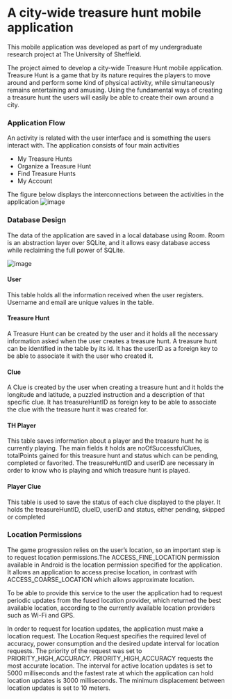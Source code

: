 # A city-wide treasure hunt mobile application

This mobile application was developed as part of my undergraduate research project at The University of Sheffield. 

The project aimed to develop a city-wide Treasure Hunt mobile application. Treasure Hunt is a game that by its nature requires the players to move around and perform 
some kind of physical activity, while simultaneously remains entertaining and amusing. Using the fundamental ways of creating a treasure hunt the users will easily be able to create their own around a city.

### Application Flow

An activity is related with the user interface and is something the users interact with. The 
application consists of four main activities 
- My Treasure Hunts
- Organize a Treasure Hunt
- Find Treasure Hunts
- My Account

The figure below displays the interconnections between the activities in the application
![image](https://github.com/MariliaElia/TreasureHunt/assets/24305018/c79e6b7c-d442-4070-8da5-8d036e9b70ed)


### Database Design 
The data of the application are saved in a local database using Room. Room is an abstraction layer over SQLite, and it allows easy database access while reclaiming the full power of SQLite. 

![image](https://github.com/MariliaElia/TreasureHunt/assets/24305018/4d64cd25-16a7-491b-8692-9d7e0b0e576b)

#### User
This table holds all the information received when the user registers. Username and email are unique values in the table.
#### Treasure Hunt
A Treasure Hunt can be created by the user and it holds all the necessary information asked when the user creates a treasure hunt. A treasure hunt can be identified in the table by its id. It has the userID as a foreign key to be able to associate it with the user who created it.
#### Clue
A Clue is created by the user when creating a treasure hunt and it holds the longitude and latitude, a puzzled instruction and a description of that specific clue. It has treasureHuntID as foreign key to be able to associate the clue with the treasure hunt it was created for. 
#### TH Player
This table saves information about a player and the treasure hunt he is currently playing. The main fields it holds are noOfSuccessfulClues, totalPoints gained for this treasure hunt and status which can be pending, completed or favorited. The treasureHuntID and 
userID are necessary in order to know who is playing and which treasure hunt is played.
#### Player Clue
This table is used to save the status of each clue displayed to the player. It holds the treasureHuntID, clueID, userID and status, either pending, skipped or completed

### Location Permissions
The game progression relies on the user’s location, so an important step is to request location permissions.The ACCESS_FINE_LOCATION permission 
available in Android is the location permission specified for the application. It allows an application to access precise location, in contrast with 
ACCESS_COARSE_LOCATION which allows approximate location.

To be able to provide this service to the user the application had to request periodic updates from the fused location provider, 
which returned the best available location, according to the currently available location providers such as Wi-Fi and GPS.

In order to request for location updates, the application must make a location request. The Location Request specifies the required level of accuracy, power consumption and the desired update interval for location requests.
The priority of the request was set to PRIORITY_HIGH_ACCURACY. PRIORITY_HIGH_ACCURACY requests the most accurate location. The interval for active location updates is set to 5000 milliseconds and the fastest rate at which the application can hold location updates is 3000 milliseconds. The minimum displacement between location updates is set to 10 meters.
